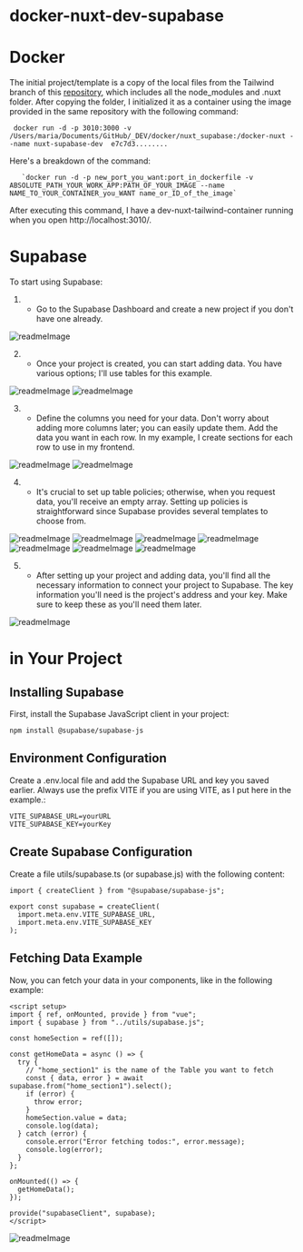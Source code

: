 # docker-nuxt-dev-supabase

# Docker

The initial project/template is a copy of the local files from the Tailwind branch of this [repository](https://github.com/MariaRiosNavarro/docker-nuxt-dev-small/tree/tailwind), which includes all the node_modules and .nuxt folder. After copying the folder, I initialized it as a container using the image provided in the same repository with the following command:

```
 docker run -d -p 3010:3000 -v /Users/maria/Documents/GitHub/_DEV/docker/nuxt_supabase:/docker-nuxt --name nuxt-supabase-dev  e7c7d3........

```

Here's a breakdown of the command:

```
   `docker run -d -p new_port_you_want:port_in_dockerfile -v ABSOLUTE_PATH_YOUR_WORK_APP:PATH_OF_YOUR_IMAGE --name NAME_TO_YOUR_CONTAINER_you_WANT name_or_ID_of_the_image`

```

After executing this command, I have a dev-nuxt-tailwind-container running when you open http://localhost:3010/.

# Supabase

To start using Supabase:

1. - Go to the Supabase Dashboard and create a new project if you don't have one already.

![readmeImage](/readme_assets/r1.png)

2. - Once your project is created, you can start adding data. You have various options; I'll use tables for this example.

![readmeImage](/readme_assets/r3.png)
![readmeImage](/readme_assets/r4.png)

3. - Define the columns you need for your data. Don't worry about adding more columns later; you can easily update them. Add the data you want in each row. In my example, I create sections for each row to use in my frontend.

![readmeImage](/readme_assets/r5.png)
![readmeImage](/readme_assets/r6.png)

4. - It's crucial to set up table policies; otherwise, when you request data, you'll receive an empty array. Setting up policies is straightforward since Supabase provides several templates to choose from.

![readmeImage](/readme_assets/r7.png)
![readmeImage](/readme_assets/r8.png)
![readmeImage](/readme_assets/r9.png)
![readmeImage](/readme_assets/r10.png)
![readmeImage](/readme_assets/r11.png)
![readmeImage](/readme_assets/r12.png)
![readmeImage](/readme_assets/r13.png)

5. - After setting up your project and adding data, you'll find all the necessary information to connect your project to Supabase. The key information you'll need is the project's address and your key. Make sure to keep these as you'll need them later.

![readmeImage](/readme_assets/ra.png)

# in Your Project

## Installing Supabase

First, install the Supabase JavaScript client in your project:

`npm install @supabase/supabase-js`

## Environment Configuration

Create a .env.local file and add the Supabase URL and key you saved earlier. Always use the prefix VITE if you are using VITE, as I put here in the example.:

```
VITE_SUPABASE_URL=yourURL
VITE_SUPABASE_KEY=yourKey

```

## Create Supabase Configuration

Create a file utils/supabase.ts (or supabase.js) with the following content:

```
import { createClient } from "@supabase/supabase-js";

export const supabase = createClient(
  import.meta.env.VITE_SUPABASE_URL,
  import.meta.env.VITE_SUPABASE_KEY
);

```

## Fetching Data Example

Now, you can fetch your data in your components, like in the following example:

```vue
<script setup>
import { ref, onMounted, provide } from "vue";
import { supabase } from "../utils/supabase.js";

const homeSection = ref([]);

const getHomeData = async () => {
  try {
    // "home_section1" is the name of the Table you want to fetch
    const { data, error } = await supabase.from("home_section1").select();
    if (error) {
      throw error;
    }
    homeSection.value = data;
    console.log(data);
  } catch (error) {
    console.error("Error fetching todos:", error.message);
    console.log(error);
  }
};

onMounted(() => {
  getHomeData();
});

provide("supabaseClient", supabase);
</script>
```

![readmeImage](/readme_assets/result.png)

